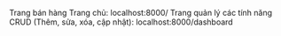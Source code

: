 Trang bán hàng
Trang chủ: localhost:8000/
Trang quản lý các tính năng CRUD (Thêm, sửa, xóa, cập nhật): localhost:8000/dashboard


